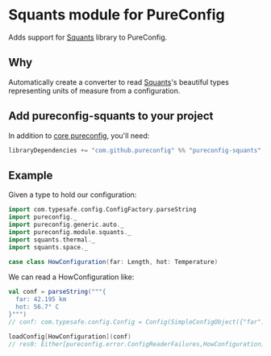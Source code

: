 # Squants module for PureConfig

Adds support for [Squants](http://www.squants.com/) library to PureConfig.

## Why

Automatically create a converter to read [Squants](http://www.squants.com/)'s beautiful types representing units of measure from a configuration.

## Add pureconfig-squants to your project

In addition to [core pureconfig](https://github.com/pureconfig/pureconfig), you'll need:

```scala
libraryDependencies += "com.github.pureconfig" %% "pureconfig-squants" % "0.10.0"
```

## Example

Given a type to hold our configuration:

```scala
import com.typesafe.config.ConfigFactory.parseString
import pureconfig._
import pureconfig.generic.auto._
import pureconfig.module.squants._
import squants.thermal._
import squants.space._

case class HowConfiguration(far: Length, hot: Temperature)
```

We can read a HowConfiguration like:

```scala
val conf = parseString("""{
  far: 42.195 km
  hot: 56.7° C
}""")
// conf: com.typesafe.config.Config = Config(SimpleConfigObject({"far":"42.195 km","hot":"56.7° C"}))

loadConfig[HowConfiguration](conf)
// res0: Either[pureconfig.error.ConfigReaderFailures,HowConfiguration] = Right(HowConfiguration(42.195 km,56.7°C))
```
